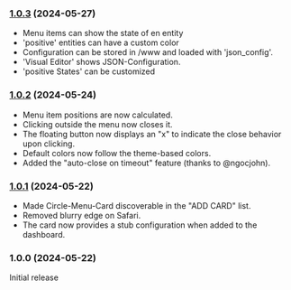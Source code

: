 ### [1.0.3](https://github.com/bhuebschen/circle-menu-card/compare/v1.0.2...v1.0.3) (2024-05-27)

* Menu items can show the state of en entity
* 'positive' entities can have a custom color
* Configuration can be stored in /www and loaded with 'json_config'.
* 'Visual Editor' shows JSON-Configuration.
* 'positive States' can be customized

### [1.0.2](https://github.com/bhuebschen/circle-menu-card/compare/v1.0.1...v1.0.2) (2024-05-24)

* Menu item positions are now calculated.
* Clicking outside the menu now closes it.
* The floating button now displays an "x" to indicate the close behavior upon clicking.
* Default colors now follow the theme-based colors.
* Added the "auto-close on timeout" feature (thanks to @ngocjohn).

### [1.0.1](https://github.com/bhuebschen/circle-menu-card/compare/v1.0.0...v1.0.1) (2024-05-22)

* Made Circle-Menu-Card discoverable in the "ADD CARD" list.
* Removed blurry edge on Safari.
* The card now provides a stub configuration when added to the dashboard.

### 1.0.0 (2024-05-22)

Initial release
